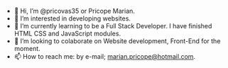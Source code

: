 - 👋 Hi, I’m @pricovas35 or Pricope Marian.
- 👀 I’m interested in developing websites.
- 🌱 I’m currently learning to be a Full Stack Developer. I have finished HTML CSS and JavaScript modules.
- 💞️ I’m looking to colaborate on Website development, Front-End for the moment.
- 📫 How to reach me: by e-mail; marian.pricope@hotmail.com.

